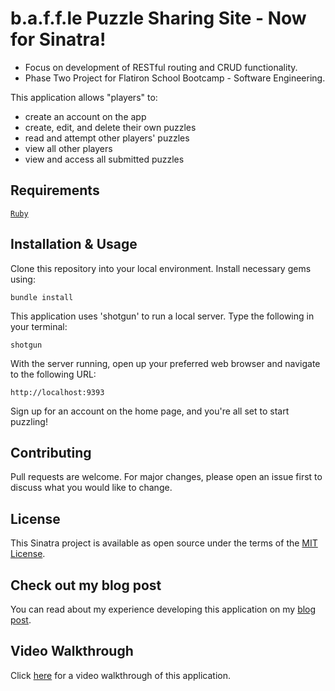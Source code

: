 # b.a.f.f.le Puzzle Sharing Site  - Now for Sinatra!
- Focus on development of RESTful routing and CRUD functionality.
- Phase Two Project for Flatiron School Bootcamp - Software Engineering. 

This application allows "players" to:
- create an account on the app
- create, edit, and delete their own puzzles
- read and attempt other players' puzzles
- view all other players
- view and access all submitted puzzles

## Requirements

  <a href="https://www.ruby-lang.org/en/">`Ruby`</a>

## Installation & Usage
Clone this repository into your local environment.
Install necessary gems using:

  `bundle install`
  
This application uses 'shotgun' to run a local server. 
Type the following in your terminal:

  `shotgun`
  
With the server running, open up your preferred web browser and navigate to the following URL:

  `http://localhost:9393`
  
Sign up for an account on the home page, and you're all set to start puzzling!

## Contributing
Pull requests are welcome. For major changes, please open an issue first to discuss what you would like to change.

## License
This Sinatra project is available as open source under the terms of the [MIT License](https://opensource.org/licenses/MIT).

## Check out my blog post
You can read about my experience developing this application on my [blog post](https://bolloland.medium.com/ive-got-the-world-on-a-string-argument-imbedded-inside-my-show-route-4285ace511c2).

## Video Walkthrough
Click [here](https://www.loom.com/share/45df9bcfc7b54c2ebf78e2d3c6002a08) for a video walkthrough of this application.

